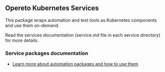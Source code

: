 ## Opereto Kubernetes Services
This package wraps automation and test tools as Kubernetes components and use them on-demand.

Read the services documentation (service.md file in each service directory) for more details.

### Service packages documentation
* [Learn more about automation packages and how to use them](https://docs.opereto.com/developing-with-opereto/automation_services/service-packages/)
